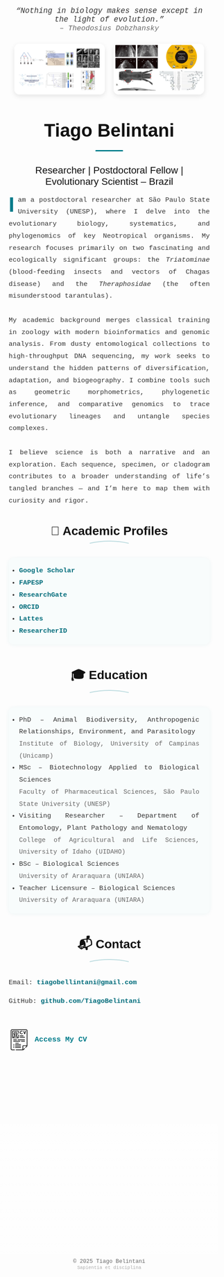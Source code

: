 <style> @import url('https://fonts.googleapis.com/css2?family=Space+Grotesk:wght@500;700&display=swap'); body::before { content: ""; position: fixed; top: 0; left: 0; right: 0; bottom: 0; width: 100vw; height: 100vh; background: url('assets/images/vinicius-henrique-photography-A7GwggrhXm4-unsplash.jpg') center center no-repeat; background-size: cover; opacity: 0.25; z-index: 0; pointer-events: none; } body { position: relative; z-index: 1; font-family: 'Courier New', monospace; color: #333; background: #fdfdfd; margin: 0; padding: 0; min-height: 100vh; } .container { max-width: 1120px; margin: 0 auto; padding: 40px 20px; position: relative; z-index: 1; } .top-images { display: flex; justify-content: center; align-items: flex-start; gap: 20px; margin-bottom: 40px; flex-wrap: nowrap; } .top-images img { width: 45%; max-width: 100%; border-radius: 12px; box-shadow: 0 4px 12px rgba(0,0,0,0.1); object-fit: cover; flex-shrink: 0; transition: filter 0.3s, transform 0.2s; } .top-images img:hover { filter: brightness(1.15) contrast(1.1) saturate(1.1); transform: scale(1.02) rotate(-0.5deg); z-index: 2; } @media (max-width: 800px) { .top-images { flex-direction: column; align-items: center; } .top-images img { width: 90%; } } h1, h2, h3 { text-align: center; color: #111; font-family: 'Space Grotesk', sans-serif; margin-bottom: 0.3em; } h1 { font-size: 3em; position:relative; } h1 span { display:block; margin:0.5em auto 0 auto; width:64px; border-bottom:3px solid #007b8a; border-radius:2px; } h2 { font-size: 2em; margin-bottom:0.1em; } h3 { font-size: 1.6em; font-weight: 500; } p, li { font-size: 1.1em; line-height: 1.8em; text-align: justify; } ul { padding-left: 20px; } a { color: #006c7b; font-weight: bold; text-decoration: none; } a:hover { color: #004f59; text-decoration: underline; } .section { margin-bottom: 50px; } .cv-link img { width: 48px; vertical-align: middle; margin-right: 12px; } .cv-link a { font-size: 1.2em; color: #007b8a; } .footer-banner { margin-top: 80px; width: 100%; height: 300px; background: linear-gradient(to top, rgba(255,255,255,1), rgba(255,255,255,0.5), rgba(255,255,255,0)), url('assets/images/vinicius-henrique-photography-A7GwggrhXm4-unsplash.jpg') center bottom no-repeat; background-size: cover; background-attachment: fixed; opacity: 0.8; position: relative; z-index: 1; } footer { text-align: center; font-size: 0.9em; color: #666; padding: 20px 0; margin-top: -10px; position: relative; z-index: 1; } /* Drop Cap para o primeiro parágrafo */ p.intro::first-letter { float: left; font-size: 3.1em; line-height: 1; font-weight: bold; color: #007b8a; padding-right: 8px; font-family: 'Space Grotesk', sans-serif; } /* Card Effect on Academic Section */ .section ul { background: rgba(245,251,251,0.7); border-radius: 12px; box-shadow: 0 1px 10px rgba(0,124,138,0.07); padding: 16px 24px; margin-bottom: 0; } /* Foto pessoal: exibe imagem inteira, moderna e centralizada */ .profile-photo { display: flex; justify-content: center; margin: 40px 0 40px 0; } .profile-photo img { width: 260px; max-width: 98vw; height: auto; object-fit: contain; border-radius: 18px; box-shadow: 0 4px 18px rgba(0,108,123,0.13); border: 3px solid #e8f6f7; background: #fff; transition: transform 0.2s, box-shadow 0.2s; } .profile-photo img:hover { transform: scale(1.04); box-shadow: 0 6px 28px rgba(0,108,123,0.18); } </style> <div class="container"> <!-- Epigraph / Poetic Quote --> <div style="text-align:center; font-style:italic; font-size:1.25em; color:#333; margin-bottom:1.5em; margin-top:1em;"> “Nothing in biology makes sense except in the light of evolution.”<br> <span style="font-size:0.95em; color:#666;">– Theodosius Dobzhansky</span> </div> <!-- Imagens lado a lado --> <div class="top-images"> <img src="assets/images/imagem1.jpg" alt="DNA theme"> <img src="assets/images/imagem2.jpg" alt="Tarantula and Kissing Bug"> </div> <h1> Tiago Belintani <span></span> </h1> <h3>Researcher | Postdoctoral Fellow | Evolutionary Scientist – Brazil</h3> <p class="intro"> I am a postdoctoral researcher at São Paulo State University (UNESP), where I delve into the evolutionary biology, systematics, and phylogenomics of key Neotropical organisms. My research focuses primarily on two fascinating and ecologically significant groups: the <em>Triatominae</em> (blood-feeding insects and vectors of Chagas disease) and the <em>Theraphosidae</em> (the often misunderstood tarantulas).<br><br> My academic background merges classical training in zoology with modern bioinformatics and genomic analysis. From dusty entomological collections to high-throughput DNA sequencing, my work seeks to understand the hidden patterns of diversification, adaptation, and biogeography. I combine tools such as geometric morphometrics, phylogenetic inference, and comparative genomics to trace evolutionary lineages and untangle species complexes.<br><br> I believe science is both a narrative and an exploration. Each sequence, specimen, or cladogram contributes to a broader understanding of life’s tangled branches — and I’m here to map them with curiosity and rigor. </p> <!-- Section: Academic Profiles --> <div class="section"> <h2>📄 Academic Profiles</h2> <div style="display:flex;justify-content:center;"> <svg height="16" width="100" style="margin-bottom:1em;"> <path d="M5,10 Q50,0 95,10" stroke="#007b8a" stroke-width="2" fill="none" opacity="0.25"/> </svg> </div> <ul> <li><a href="https://scholar.google.com/citations?user=Ah8QjuIAAAAJ&hl=pt-BR" target="_blank">Google Scholar</a></li> <li><a href="https://bv.fapesp.br/pt/pesquisador/728865/tiago-belintani/" target="_blank">FAPESP</a></li> <li><a href="https://www.researchgate.net/profile/Tiago-Belintani" target="_blank">ResearchGate</a></li> <li><a href="https://orcid.org/0000-0001-9485-1145" target="_blank">ORCID</a></li> <li><a href="http://lattes.cnpq.br/8948388411348223" target="_blank">Lattes</a></li> <li><a href="https://www.webofscience.com/wos/author/record/AAL-8293-2021" target="_blank">ResearcherID</a></li> </ul> </div> <!-- Section: Education --> <div class="section"> <h2>🎓 Education</h2> <div style="display:flex;justify-content:center;"> <svg height="16" width="100" style="margin-bottom:1em;"> <path d="M5,10 Q50,0 95,10" stroke="#007b8a" stroke-width="2" fill="none" opacity="0.25"/> </svg> </div> <ul> <li> PhD – Animal Biodiversity, Anthropogenic Relationships, Environment, and Parasitology<br> <span style="font-size:0.95em; color:#666;"> Institute of Biology, University of Campinas (Unicamp) </span> </li> <li> MSc – Biotechnology Applied to Biological Sciences<br> <span style="font-size:0.95em; color:#666;"> Faculty of Pharmaceutical Sciences, São Paulo State University (UNESP) </span> </li> <li> Visiting Researcher – Department of Entomology, Plant Pathology and Nematology<br> <span style="font-size:0.95em; color:#666;"> College of Agricultural and Life Sciences, University of Idaho (UIDAHO) </span> </li> <li> BSc – Biological Sciences<br> <span style="font-size:0.95em; color:#666;"> University of Araraquara (UNIARA) </span> </li> <li> Teacher Licensure – Biological Sciences<br> <span style="font-size:0.95em; color:#666;"> University of Araraquara (UNIARA) </span> </li> </ul> </div> <!-- Section: Contact --> <div class="section"> <h2>📬 Contact</h2> <div style="display:flex;justify-content:center;"> <svg height="16" width="100" style="margin-bottom:1em;"> <path d="M5,10 Q50,0 95,10" stroke="#007b8a" stroke-width="2" fill="none" opacity="0.25"/> </svg> </div> <p>Email: <a href="mailto:tiagobellintani@gmail.com">tiagobellintani@gmail.com</a></p> <p>GitHub: <a href="https://github.com/TiagoBelintani">github.com/TiagoBelintani</a></p> </div> <!-- Section: CV --> <div class="section cv-link"> <a href="assets/images/CV_TiagoBelintani.pdf" target="_blank"> <img src="assets/images/3846805.png" alt="CV icon">Access My CV </a> </div> </div> <!-- Faixa visual inferior --> <div class="footer-banner"></div> <!-- Rodapé --> <footer> © 2025 Tiago Belintani<br> <span style="font-size:0.85em;color:#aaa;">Sapientia et disciplina</span> </footer>
